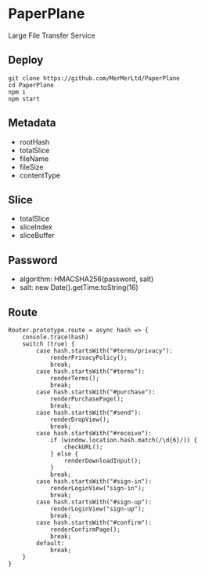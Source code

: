 # PaperPlane
Large File Transfer Service

## Deploy
```shell
git clone https://github.com/MerMerLtd/PaperPlane
cd PaperPlane
npm i
npm start
```

## Metadata
- rootHash
- totalSlice
- fileName
- fileSize
- contentType

## Slice
- totalSlice
- sliceIndex
- sliceBuffer

## Password
- algorithm: HMACSHA256(password, salt)
- salt: new Date().getTime.toString(16)

## Route
```shell
Router.prototype.route = async hash => {
    console.trace(hash)
    switch (true) {
        case hash.startsWith("#terms/privacy"):
            renderPrivacyPolicy();
            break;
        case hash.startsWith("#terms"):
            renderTerms();
            break;
        case hash.startsWith("#purchase"):
            renderPurchasePage();
            break;
        case hash.startsWith("#send"):
            renderDropView();
            break;
        case hash.startsWith("#receive"):
            if (window.location.hash.match(/\d{6}/)) {
                checkURL();
            } else {
                renderDownloadInput();
            }
            break;
        case hash.startsWith("#sign-in"):
            renderLoginView("sign-in");
            break;
        case hash.startsWith("#sign-up"):
            renderLoginView("sign-up");
            break;
        case hash.startsWith("#confirm"):
            renderConfirmPage();
            break;
        default:
            break;
    }
}
```
